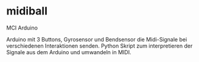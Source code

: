 # midiball
MCI Arduino

Arduino mit 3 Buttons, Gyrosensor und Bendsensor die Midi-Signale bei verschiedenen Interaktionen senden.
Python Skript zum interpretieren der Signale aus dem Arduino und umwandeln in MIDI.

